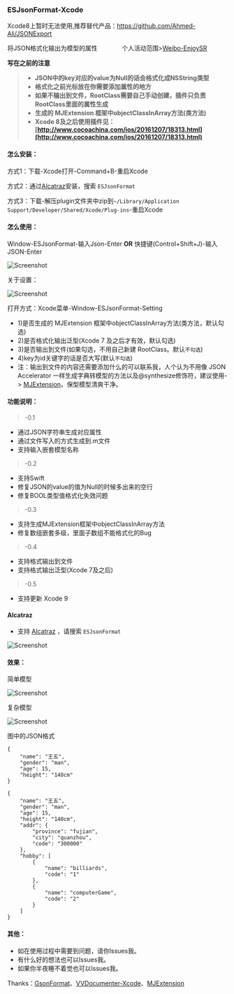 ### ESJsonFormat-Xcode

Xcode8上暂时无法使用,推荐替代产品：https://github.com/Ahmed-Ali/JSONExport

将JSON格式化输出为模型的属性　　　　个人活动范围>[Weibo-EnjoySR](http://weibo.com/EnjoySR)

**写在之前的注意**
> * **JSON中的key对应的value为Null的话会格式化成NSString类型**
> * **格式化之前光标放在你需要添加属性的地方**
> * **如果不输出到文件，RootClass需要自己手动创建，插件只负责RootClass里面的属性生成**
> * **生成的 MJExtension 框架中objectClassInArray方法(类方法)**
> * **Xcode 8及之后使用插件见：[http://www.cocoachina.com/ios/20161207/18313.html](http://www.cocoachina.com/ios/20161207/18313.html)**


#### 怎么安装：

方式1：下载-Xcode打开-Command+B-重启Xcode

方式2：通过[Alcatraz](http://alcatraz.io/)安装，搜索 `ESJsonFormat`

方式3：下载-解压plugin文件夹中zip到`~/Library/Application Support/Developer/Shared/Xcode/Plug-ins`-重启Xcode


#### 怎么使用：

Window-ESJsonFormat-输入Json-Enter  **OR**  快捷键(Control+Shift+J)-输入JSON-Enter

![Screenshot](https://github.com/EnjoySR/ESJsonFormat-Xcode/blob/master/ScreenShot/ScreenShot1.png)

关于设置：

![Screenshot](https://raw.githubusercontent.com/EnjoySR/ESJsonFormat-Xcode/master/ScreenShot/Setting.png)

打开方式：Xcode菜单-Window-ESJsonFormat-Setting

* 1)是否生成的 MJExtension 框架中objectClassInArray方法(类方法，默认勾选)
* 2)是否格式化输出泛型(Xcode 7 及之后才有效，默认勾选)
* 3)是否输出到文件(如果勾选，不用自己新建 RootClass。默认`不勾选`)
* 4)key为id关键字的话是否大写(默认`不勾选`)
* 注：输出到文件的内容还需要添加什么的可以联系我，人个认为不用像 JSON Accelerator 一样生成字典转模型的方法以及@synthesize修饰符，建议使用-> [MJExtension](https://github.com/CoderMJLee/MJExtension)，保型模型清爽干净。


#### 功能说明：
> -0.1

* 通过JSON字符串生成对应属性
* 通过文件写入的方式生成到.m文件
* 支持输入嵌套模型名称

> -0.2

* 支持Swift
* 修复JSON的value的值为Null的时候多出来的空行
* 修复BOOL类型值格式化失效问题

> -0.3

* 支持生成MJExtension框架中objectClassInArray方法
* 修复数组嵌套多级，里面子数组不能格式化的Bug

> -0.4

* 支持格式输出到文件
* 支持格式输出泛型(Xcode 7及之后) 

> -0.5

* 支持更新 Xcode 9

#### Alcatraz
* 支持 [Alcatraz](http://alcatraz.io/) ，请搜索 `ESJsonFormat`

![Screenshot](https://raw.githubusercontent.com/EnjoySR/ESJsonFormat-Xcode/master/ScreenShot/ScreenShot4.jpeg)

#### 效果：
简单模型

![Screenshot](https://raw.githubusercontent.com/EnjoySR/ESJsonFormat-Xcode/master/ScreenShot/ScreenShot3.gif)

复杂模型

![Screenshot](https://raw.githubusercontent.com/EnjoySR/ESJsonFormat-Xcode/master/ScreenShot/ScreenShot2.gif)

图中的JSON格式
~~~
{
    "name": "王五",
    "gender": "man",
    "age": 15,
    "height": "140cm"
}
~~~

~~~
{
    "name": "王五",
    "gender": "man",
    "age": 15,
    "height": "140cm",
    "addr": {
        "province": "fujian",
        "city": "quanzhou",
        "code": "300000"
    },
    "hobby": [
        {
            "name": "billiards",
            "code": "1"
        },
        {
            "name": "computerGame",
            "code": "2"
        }
    ]
}
~~~

#### 其他：

* 如在使用过程中需要到问题，请你Issues我。
* 有什么好的想法也可以Issues我。
* 如果你半夜睡不着觉也可以Issues我。


Thanks：[GsonFormat](https://github.com/zzz40500/GsonFormat)、[VVDocumenter-Xcode](https://github.com/onevcat/VVDocumenter-Xcode)、[MJExtension](https://github.com/CoderMJLee/MJExtension)
